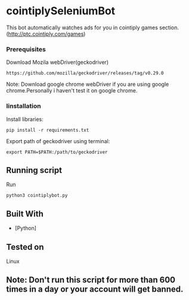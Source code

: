 
# cointiplySeleniumBot


This bot automatically watches ads for you in cointiply games section.(http://ptc.cointiply.com/games)


### Prerequisites

Download Mozila webDriver(geckodriver)

```
https://github.com/mozilla/geckodriver/releases/tag/v0.29.0
```
Note: Download google chrome webDriver if you are using google chrome.Personally i haven't test it on google chrome.

### Iinstallation

Install libraries:

```
pip install -r requirements.txt
```

Export path of geckodriver using terminal:

```
export PATH=$PATH:/path/to/geckodriver
```

## Running script

Run

```
python3 cointiplybot.py
```

## Built With

* [Python]

## Tested on 

Linux

## Note: Don't run this script for more than 600 times in a day or your account will get banned.

